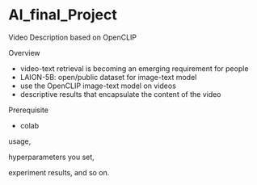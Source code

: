 # AI_final_Project

Video Description based on OpenCLIP

Overview
- video-text retrieval is becoming an emerging requirement for people
- LAION-5B: open/public dataset for image-text model
- use the OpenCLIP image-text model on videos
- descriptive results that encapsulate the content of the video

Prerequisite
- colab

usage, 

hyperparameters you set, 

experiment results, and so on.
